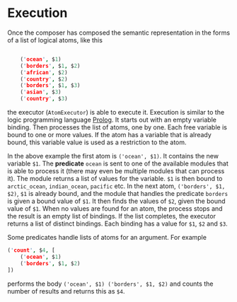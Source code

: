 # Execution

Once the composer has composed the semantic representation in the forms of a list of logical atoms, like this

~~~prolog

    ('ocean', $1)
    ('borders', $1, $2)
    ('african', $2)
    ('country', $2)
    ('borders', $1, $3)
    ('asian', $3)
    ('country', $3)

~~~

the executor (`AtomExecutor`) is able to execute it. Execution is similar to the logic programming language [Prolog](https://en.wikipedia.org/wiki/Prolog). It starts out with an empty variable binding. Then processes the list of atoms, one by one. Each free variable is bound to one or more values. If the atom has a variable that is already bound, this variable value is used as a restriction to the atom.

In the above example the first atom is `('ocean', $1)`. It contains the new variable `$1`. The __predicate__ `ocean` is sent to one of the available modules that is able to process it (there may even be multiple modules that can process it). The module returns a list of values for the variable. `$1` is then bound to `arctic_ocean`, `indian_ocean`, `pacific` etc. In the next atom, `('borders', $1, $2)`, `$1` is already bound, and the module that handles the predicate `borders` is given a bound value of `$1`. It then finds the values of `$2`, given the bound value of `$1`. When no values are found for an atom, the process stops and the result is an empty list of bindings. If the list completes, the executor returns a list of distinct bindings. Each binding has a value for `$1`, `$2` and `$3`.

Some predicates handle lists of atoms for an argument. For example

~~~prolog
('count', $4, [
    ('ocean', $1)
    ('borders', $1, $2)
])
~~~

performs the body `('ocean', $1) ('borders', $1, $2)` and counts the number of results and returns this as `$4`.
